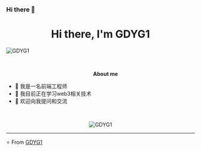 ### Hi there 👋

<h1 align="center">Hi there, I'm GDYG1</h1>
<p align="left"> <img src="https://komarev.com/ghpvc/?username=GDYG1" alt="GDYG1" /> </p>
<br />

&nbsp;&nbsp;&nbsp;&nbsp;&nbsp;&nbsp;&nbsp;&nbsp;&nbsp;&nbsp;&nbsp;&nbsp;&nbsp;&nbsp;&nbsp;&nbsp;&nbsp;&nbsp;&nbsp;&nbsp;&nbsp;&nbsp;&nbsp;&nbsp;&nbsp;&nbsp;&nbsp;&nbsp;&nbsp;&nbsp;&nbsp;&nbsp;&nbsp;&nbsp;&nbsp;&nbsp;&nbsp;&nbsp;&nbsp;&nbsp;&nbsp;&nbsp;&nbsp;&nbsp;&nbsp;&nbsp;&nbsp;&nbsp;&nbsp;&nbsp;&nbsp;&nbsp;&nbsp;&nbsp;&nbsp;&nbsp;&nbsp;&nbsp;&nbsp;<b>About me</b> <br>
- 🔭 我是一名前端工程师
- 🌱 我目前正在学习web3相关技术
- 💬 欢迎向我提问和交流

<br />
<p align="center"> <img src="https://github-readme-stats.vercel.app/api?username=GDYG1&show_icons=true&theme=dark" alt="GDYG1" /> 
</p>

---
⭐️ From [GDYG1](https://github.com/GDYG1)
